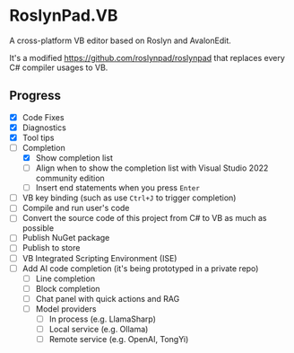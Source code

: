 # RoslynPad.VB

A cross-platform VB editor based on Roslyn and AvalonEdit.

It's a modified https://github.com/roslynpad/roslynpad that replaces every C# compiler usages to VB.

## Progress
- [x] Code Fixes
- [x] Diagnostics
- [x] Tool tips
- [ ] Completion
    - [x] Show completion list
    - [ ] Align when to show the completion list with Visual Studio 2022 community edition
    - [ ] Insert end statements when you press `Enter`
- [ ] VB key binding (such as use `Ctrl+J` to trigger completion)
- [ ] Compile and run user's code
- [ ] Convert the source code of this project from C# to VB as much as possible
- [ ] Publish NuGet package
- [ ] Publish to store
- [ ] VB Integrated Scripting Environment (ISE)
- [ ] Add AI code completion (it's being prototyped in a private repo)
    - [ ] Line completion
    - [ ] Block completion
    - [ ] Chat panel with quick actions and RAG
    - [ ] Model providers
        - [ ] In process (e.g. LlamaSharp)
        - [ ] Local service (e.g. Ollama)
        - [ ] Remote service (e.g. OpenAI, TongYi)
